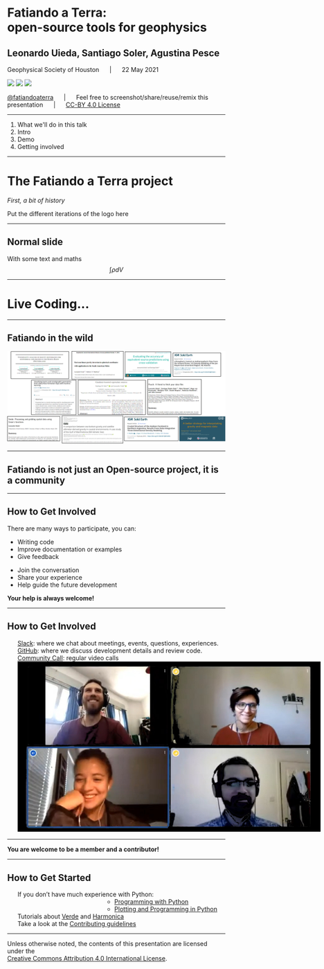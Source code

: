 <!--
This file defines the contents of each slide.
The reveal.js configuration can be found in index.html
-->

<!-- .slide: class="slide-title" data-background-color="#000000" data-background-image="assets/background.svg" data-background-repeat="no-repeat" data-background-position="center" -->

# Fatiando a Terra:<br>open-source tools for geophysics

## Leonardo Uieda, Santiago Soler, Agustina Pesce

Geophysical Society of Houston <span style="margin: 0 20px">|</span> 22 May 2021

<div class="r-stretch">
</div>

<img src="assets/university-of-liverpool-white.png" class="title-logo">
<!-- Replace with CONICET and San Juan logos -->
<img src="assets/university-of-liverpool-white.png" class="title-logo">
<img src="assets/university-of-liverpool-white.png" class="title-logo">

<i class="fab fa-twitter fa-fw"></i> [@fatiandoaterra](https://twitter.com/fatiandoaterra)
<span style="margin: 0 20px">|</span>
<i class="fa fa-camera"></i>
Feel free to screenshot/share/reuse/remix this presentation
<span style="margin: 0 20px">|</span>
[<i class="fab fa-creative-commons"></i><i class="fab fa-creative-commons-by"></i> CC-BY 4.0 License](https://creativecommons.org/licenses/by/4.0/)

---

<div class="centered">
<div class="huge">

1. What we'll do in this talk
1. Intro
1. Demo
1. Getting involved

</div>
</div>

---

<!-- .slide: class="slide-transition" data-background-color="rgb(25, 34, 55)" -->

<div class="centered">
<div>

# The Fatiando a Terra project

_First, a bit of history_

Put the different iterations of the logo here

</div>
</div>

---

## Normal slide

With some text and maths $$\int \rho dV$$

---

<!-- .slide: class="slide-transition" data-background-color="rgb(25, 34, 55)" -->

<div class="centered">
<div>

# Live Coding...

</div>
</div>

---

## Fatiando in the wild

<img src="img/papers.svg">

---

<!-- .slide: class="slide-transition" data-background-color="rgb(25, 34, 55)" -->

<div class="centered">
<div>

## **Fatiando** is not just an Open-source project, **it is a community**

<i class="fas fa-users fa-2x"></i>

</div>
</div>

---

## How to Get Involved

There are many ways to participate, you can:

<div class="container">
<div class="col-left">
<ul>
<li class="fragment"> Writing code</li>
<li class="fragment">Improve documentation or examples</li>
<li class="fragment">Give feedback</li>
</lu>
</div>
<div class="col-right">
<ul>
<li class="fragment">Join the conversation</li>
<li class="fragment">Share your experience </li>
<li class="fragment">Help guide the future development</li>
</ul>
</div>
</div>

<div class="fragment">

**Your help is always welcome!**

</div>

---

## How to Get Involved

<ul style="list-style:none; text-align:left">
<li class="fragment">
<i class="fab fa-slack"></i> <a href="http://contact.fatiando.org/">Slack</a>:
where we chat about meetings, events, questions, experiences.
</li>
<li class="fragment">
<i class="fab fa-github"></i> <a href="https://github.com/fatiando/">GitHub</a>:
where we discuss development details and review code.
</li>
<li class="fragment">
<i class="fa fa-microphone-alt"></i>
<a href="http://calendar.fatiando.org">Community Call</a>: regular video calls
</li>
<li class="fragment">
<img class="centered" src="img/fatiando-community-call.jpg"
    style="max-width:700px !important">
</li>
</ul>

---

<!-- .slide: class="slide-transition" data-background-color="rgb(25, 34, 55)" -->

<div class="centered">
<div>

**You are welcome to be a member and a contributor!**
<i class="fas fa-rocket"></i>
<i class="fas fa-rocket"></i>

</div>
</div>

---

## How to Get Started

<ul style="list-style:none;">
<li class="fragment">
<i class="fa fa-book"></i> If you don’t have much experience with Python:
    <ul style="margin-left:200px;">
    <li><a href="https://swcarpentry.github.io/python-novice-inflammation/">Programming with Python</a>
    </li>
    <li>
    <a href="https://swcarpentry.github.io/python-novice-gapminder/">Plotting and Programming in Python</a>
    </li>
    </ul>
</li>
<li class="fragment">
<i class="fab fa-youtube"></i>
Tutorials about <a href="https://www.youtube.com/watch?v=-xZdNdvzm3E">Verde</a>
and <a href="https://www.youtube.com/watch?v=0bxZcCAr6bwab_channel=SoftwareUnderground">Harmonica</a>
</li>
<li class="fragment">
<i class="fa fa-cog"></i>
Take a look at the
<a href="https://github.com/fatiando/contributing/blob/master/CONTRIBUTING.md"> Contributing guidelines</a>
</li>
</ul>

---

<!-- .slide: class="slide-license" -->

<div class="centered">
<div>

<p class="license-icons">
<i class="fab fa-creative-commons"></i><i class="fab fa-creative-commons-by"></i>
</p>

Unless otherwise noted,
the contents of this presentation are
licensed under the
<br>
[Creative Commons Attribution 4.0 International License](https://creativecommons.org/licenses/by/4.0/).

</div>
</div>
